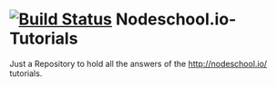 [![Build Status](https://travis-ci.org/dellinger/Learning_ios_development.svg)](https://travis-ci.org/dellinger/Learning_ios_development)
Nodeschool.io-Tutorials
=======================

Just a Repository to hold all the answers of the http://nodeschool.io/ tutorials.
